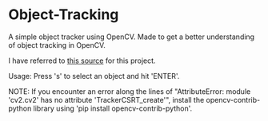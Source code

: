 # Object-Tracking
A simple object tracker using OpenCV.
Made to get a better understanding of object tracking in OpenCV.

I have referred to [this source](https://www.pyimagesearch.com/2018/07/30/opencv-object-tracking/) for this project.

Usage:
      Press 's' to select an object and hit 'ENTER'.
      
      
NOTE:
      If you encounter an error along the lines of "AttributeError: module 'cv2.cv2' has no attribute 'TrackerCSRT_create'", install the opencv-contrib-python
library using 'pip install opencv-contrib-python'.
